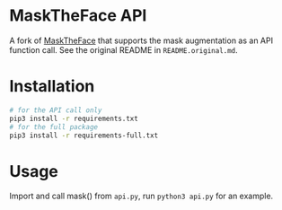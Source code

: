 # MaskTheFace API
A fork of [MaskTheFace](https://github.com/aqeelanwar/MaskTheFace) that
supports the mask augmentation as an API function call. See the original README
in `README.original.md`.

# Installation
```bash
# for the API call only
pip3 install -r requirements.txt
# for the full package
pip3 install -r requirements-full.txt
```

# Usage
Import and call mask() from `api.py`, run `python3 api.py` for an example.
